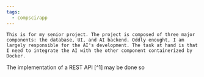 ```yaml
---
tags:
  - compsci/app
---
```

```ad-note
This is for my senior project. The project is composed of three major components: the database, UI, and AI backend. Oddly enought, I am largely responsible for the AI's development. The task at hand is that I need to integrate the AI with the other component containerized by Docker.
```

The implementation of a REST API [^1] may be done so 